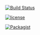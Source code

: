 [![Build Status](https://travis-ci.org/Gpzim98/ireland-immigration-monitor-api.svg?branch=master)](https://travis-ci.org/Gpzim98/ireland-immigration-monitor-api)

[![license](https://img.shields.io/github/license/ireland-immigration-monitor-api.svg)]()

[![Packagist](https://img.shields.io/packagist/v/ireland-immigration-monitor-api.svg)]()